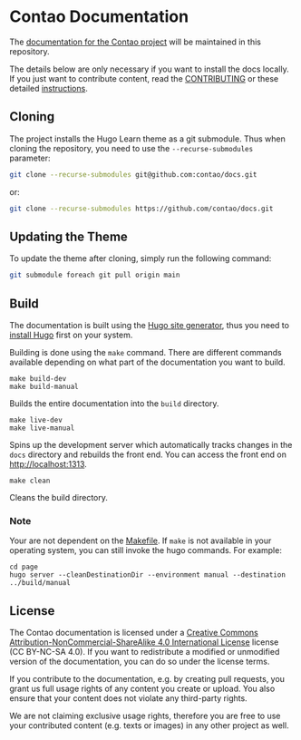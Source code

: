 # Contao Documentation

The [documentation for the Contao project](https://docs.contao.org/) will be maintained in this repository.

The details below are only necessary if you want to install the docs locally.
If you just want to contribute content, read the [CONTRIBUTING](CONTRIBUTING.md) or these detailed [instructions](https://docs.contao.org/manual/en/contributing/).


## Cloning

The project installs the Hugo Learn theme as a git submodule. Thus when cloning
the repository, you need to use the `--recurse-submodules` parameter:

```bash
git clone --recurse-submodules git@github.com:contao/docs.git
```
or:

```bash
git clone --recurse-submodules https://github.com/contao/docs.git
```


## Updating the Theme

To update the theme after cloning, simply run the following command:

```bash
git submodule foreach git pull origin main
```


## Build

The documentation is built using the [Hugo site generator](https://gohugo.io/), 
thus you need to [install Hugo](https://gohugo.io/getting-started/installing/) 
first on your system.

Building is done using the `make` command. There are different commands available 
depending on what part of the documentation you want to build.

```
make build-dev
make build-manual
```

Builds the entire documentation into the `build` directory.

```
make live-dev
make live-manual
```

Spins up the development server which automatically tracks changes in the `docs` 
directory and rebuilds the front end. You can access the front end on [http://localhost:1313](http://localhost:1313).

```
make clean
```

Cleans the build directory.


### Note

Your are not dependent on the [Makefile](Makefile). If `make` is not available 
in your operating system, you can still invoke the hugo commands. For example:

```
cd page
hugo server --cleanDestinationDir --environment manual --destination ../build/manual 
```


## License

The Contao documentation is licensed under a [Creative Commons Attribution-NonCommercial-ShareAlike 4.0 International
License](https://creativecommons.org/licenses/by-nc-sa/4.0/) license (CC BY-NC-SA 4.0). If you want to redistribute a modified or unmodified version of the documentation, you can do so under the license terms.

If you contribute to the documentation, e.g. by creating pull requests, you grant us full usage rights of any content you create or upload. You also ensure that your
content does not violate any third-party rights.

We are not claiming exclusive usage rights, therefore you are free to use your
contributed content (e.g. texts or images) in any other project as well.
